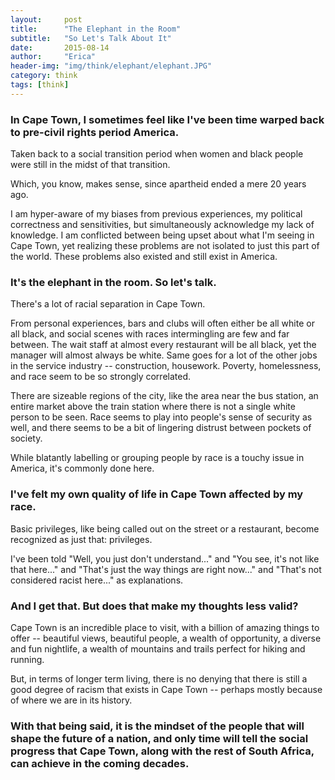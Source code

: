 ```yaml
---
layout:     post
title:      "The Elephant in the Room"
subtitle:   "So Let's Talk About It"
date:       2015-08-14
author:     "Erica"
header-img: "img/think/elephant/elephant.JPG"
category: think
tags: [think]
---
```

<h3 class="section-heading">In Cape Town, I sometimes feel like I've been time warped back to pre-civil rights period America.</h3>

Taken back to a social transition period when women and black people were still in the midst of that transition.

Which, you know, makes sense, since apartheid ended a mere 20 years ago.

I am hyper-aware of my biases from previous experiences, my political correctness and sensitivities, but simultaneously acknowledge my lack of knowledge. I am conflicted between being upset about what I'm seeing in Cape Town, yet realizing these problems are not isolated to just this part of the world. These problems also existed and still exist in America.

<h3>It's the elephant in the room. So let's talk.</h3>

There's a lot of racial separation in Cape Town.

From personal experiences, bars and clubs will often either be all white or all black, and social scenes with races intermingling are few and far between. The wait staff at almost every restaurant will be all black, yet the manager will almost always be white. Same goes for a lot of the other jobs in the service industry -- construction, housework. Poverty, homelessness, and race seem to be so strongly correlated.

There are sizeable regions of the city, like the area near the bus station, an entire market above the train station where there is not a single white person to be seen. Race seems to play into people's sense of security as well, and there seems to be a bit of lingering distrust between pockets of society.

While blatantly labelling or grouping people by race is a touchy issue in America, it's commonly done here. 

<h3>I've felt my own quality of life in Cape Town affected by my race.</h3>

Basic privileges, like being called out on the street or a restaurant, become recognized as just that: privileges.

I've been told "Well, you just don't understand..." and "You see, it's not like that here..." and "That's just the way things are right now..." and "That's not considered racist here..." as explanations.

<h3>And I get that. But does that make my thoughts less valid?</h3>

Cape Town is an incredible place to visit, with a billion of amazing things to offer -- beautiful views, beautiful people, a wealth of opportunity, a diverse and fun nightlife, a wealth of mountains and trails perfect for hiking and running. 

But, in terms of longer term living, there is no denying that there is still a good degree of racism that exists in Cape Town -- perhaps mostly because of where we are in its history. 

<h3>With that being said, it is the mindset of the people that will shape the future of a nation, and only time will tell the social progress that Cape Town, along with the rest of South Africa, can achieve in the coming decades.</h3>
